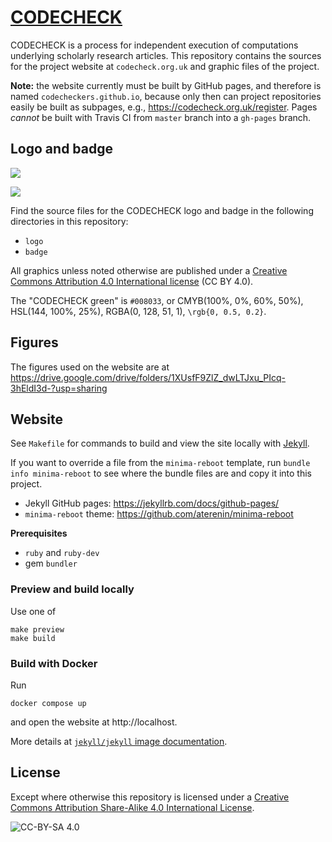 # [CODECHECK](https://codecheck.org.uk)

CODECHECK is a process for independent execution of computations underlying scholarly research articles.
This repository contains the sources for the project website at `codecheck.org.uk` and graphic files of the project.

**Note:** the website currently must be built by GitHub pages, and therefore is named `codecheckers.github.io`, because only then can project repositories easily be built as subpages, e.g., https://codecheck.org.uk/register.
Pages _cannot_ be built with Travis CI from `master` branch into a `gh-pages` branch.

## Logo and badge

![](https://raw.githubusercontent.com/codecheckers/website/master/badges/codeworks-badge.png)

![](https://codecheck.org.uk/img/codecheck_logo.svg)

Find the source files for the CODECHECK logo and badge in the following directories in this repository:

- `logo`
- `badge`

All graphics unless noted otherwise are published under a [Creative Commons Attribution 4.0 International license](https://creativecommons.org/licenses/by/4.0/) (CC BY 4.0).

The "CODECHECK green" is `#008033`, or CMYB(100%, 0%, 60%, 50%), HSL(144, 100%, 25%), RGBA(0, 128, 51, 1), `\rgb{0, 0.5, 0.2}`.

## Figures

The figures used on the website are at https://drive.google.com/drive/folders/1XUsfF9ZlZ_dwLTJxu_PIcq-3hEldI3d-?usp=sharing

## Website

See `Makefile` for commands to build and view the site locally with [Jekyll](https://jekyllrb.com/).

If you want to override a file from the `minima-reboot` template, run `bundle info minima-reboot` to see where the bundle files are and copy it into this project.

- Jekyll GitHub pages: https://jekyllrb.com/docs/github-pages/
- `minima-reboot` theme: https://github.com/aterenin/minima-reboot

**Prerequisites**

- `ruby` and `ruby-dev`
- gem `bundler`

### Preview and build locally

Use one of

```
make preview
make build
```

### Build with Docker

Run

```
docker compose up
```

and open the website at http://localhost.

More details at [`jekyll/jekyll` image documentation](https://github.com/envygeeks/jekyll-docker/blob/master/README.md).

## License

Except where otherwise this repository is licensed under a [Creative Commons Attribution Share-Alike 4.0 International License](https://creativecommons.org/licenses/by-sa/4.0/).

![CC-BY-SA 4.0](https://mirrors.creativecommons.org/presskit/buttons/88x31/svg/by-sa.svg)
